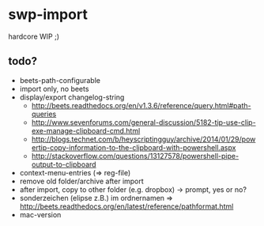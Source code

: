 # swp-import

hardcore WIP ;)

## todo?

- beets-path-configurable
- import only, no beets
- display/export changelog-string
  - http://beets.readthedocs.org/en/v1.3.6/reference/query.html#path-queries
  - http://www.sevenforums.com/general-discussion/5182-tip-use-clip-exe-manage-clipboard-cmd.html
  - http://blogs.technet.com/b/heyscriptingguy/archive/2014/01/29/powertip-copy-information-to-the-clipboard-with-powershell.aspx
  - http://stackoverflow.com/questions/13127578/powershell-pipe-output-to-clipboard
- context-menu-entries (=> reg-file)
- remove old folder/archive after import
- after import, copy to other folder (e.g. dropbox) -> prompt, yes or no?
- sonderzeichen (elipse z.B.) im ordnernamen => http://beets.readthedocs.org/en/latest/reference/pathformat.html
- mac-version
